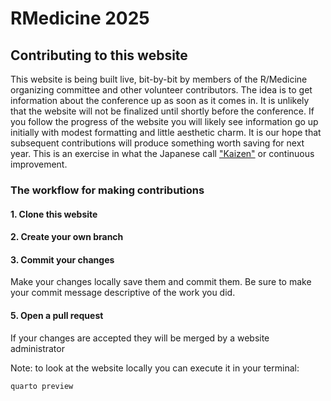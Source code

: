 # RMedicine 2025

## Contributing to this website

This website is being built live, bit-by-bit by members of the R/Medicine organizing committee and other volunteer contributors. The idea is to get information about the conference up as soon as it comes in. It is unlikely that the website will not be finalized until shortly before the conference. If you follow the progress of the website you will likely see information go up initially with modest formatting and little aesthetic charm. It is our hope that subsequent contributions will produce something worth saving for next year. This is an exercise in what the Japanese call ["Kaizen"](https://kaizen.com/what-is-kaizen/) or continuous improvement.

### The workflow for making contributions

#### 1. Clone this website

#### 2. Create your own branch

#### 3. Commit your changes

Make your changes locally save them and commit them. Be sure to make your commit message descriptive of the work you did.

#### 5. Open a pull request

If your changes are accepted they will be merged by a website administrator

Note: to look at the website locally you can execute it in your terminal:

```         
quarto preview
```
